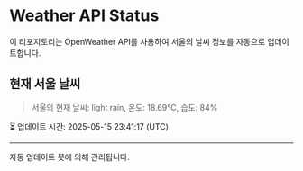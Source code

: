 
# Weather API Status

이 리포지토리는 OpenWeather API를 사용하여 서울의 날씨 정보를 자동으로 업데이트합니다.

## 현재 서울 날씨
> 서울의 현재 날씨: light rain, 온도: 18.69°C, 습도: 84%

⏳ 업데이트 시간: 2025-05-15 23:41:17 (UTC)

---
자동 업데이트 봇에 의해 관리됩니다.

